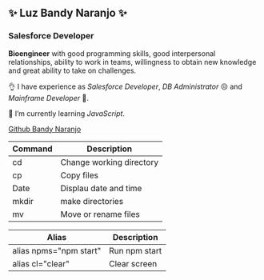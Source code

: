 ## ✨ Luz Bandy Naranjo ✨
### Salesforce Developer

**Bioengineer** with good programming skills, good interpersonal relationships, ability
to work in teams, willingness to obtain new knowledge and great ability to take on
challenges.

👌 I have experience as *Salesforce Developer*, *DB Administrator* 😒 and *Mainframe Developer* 🤡.

🌱 I’m currently learning *JavaScript*. 

[Github Bandy Naranjo](https://github.com/lubana2)

| Command | Description              |
|---------|--------------------------|
| cd      | Change working directory |
| cp      | Copy files               |
| Date    | Displau date and time    |
| mkdir   | make directories         |
| mv      | Move or rename files     |

| Alias                  | Description   |
|------------------------|---------------|
| alias npms="npm start" | Run npm start |
| alias cl="clear"       | Clear screen  |

